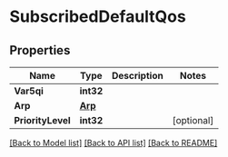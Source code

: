 # SubscribedDefaultQos

## Properties
Name | Type | Description | Notes
------------ | ------------- | ------------- | -------------
**Var5qi** | **int32** |  | 
**Arp** | [**Arp**](Arp.md) |  | 
**PriorityLevel** | **int32** |  | [optional] 

[[Back to Model list]](../README.md#documentation-for-models) [[Back to API list]](../README.md#documentation-for-api-endpoints) [[Back to README]](../README.md)


